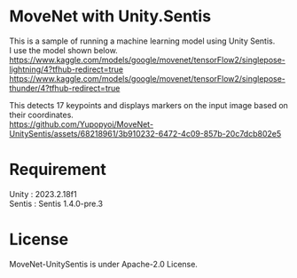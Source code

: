 # MoveNet with Unity.Sentis
This is a sample of running a machine learning model using Unity Sentis.  
I use the model shown below.  
https://www.kaggle.com/models/google/movenet/tensorFlow2/singlepose-lightning/4?tfhub-redirect=true  
https://www.kaggle.com/models/google/movenet/tensorFlow2/singlepose-thunder/4?tfhub-redirect=true

This detects 17 keypoints and displays markers on the input image based on their coordinates.  
https://github.com/Yupopyoi/MoveNet-UnitySentis/assets/68218961/3b910232-6472-4c09-857b-20c7dcb802e5

# Requirement

Unity : 2023.2.18f1  
Sentis : Sentis 1.4.0-pre.3

# License
MoveNet-UnitySentis is under Apache-2.0 License.
